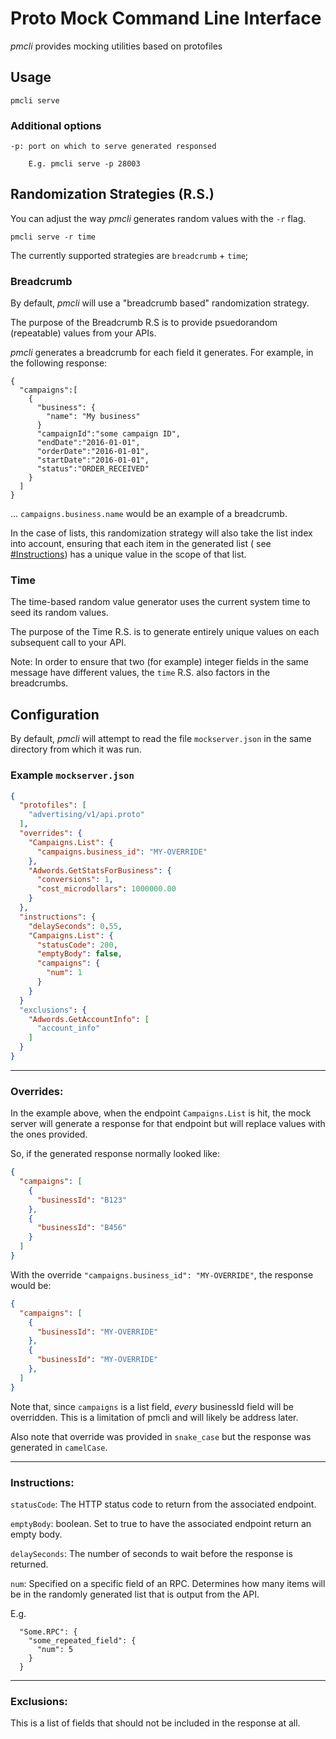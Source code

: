 # Proto Mock Command Line Interface

*pmcli* provides mocking utilities based on protofiles

## Usage
```
pmcli serve
```

### Additional options
```
-p: port on which to serve generated responsed

    E.g. pmcli serve -p 28003
```

## Randomization Strategies (R.S.)

You can adjust the way *pmcli* generates random values with the `-r` flag.

`pmcli serve -r time`

The currently supported strategies are `breadcrumb` + `time`;

### Breadcrumb

By default, *pmcli* will use a "breadcrumb based" randomization strategy.

The purpose of the Breadcrumb R.S is to provide psuedorandom (repeatable)
values from your APIs.

*pmcli* generates a breadcrumb for each field it generates.  For example, in the
following response:
```
{
  "campaigns":[
    {
      "business": {
        "name": "My business"
      }
      "campaignId":"some campaign ID",
      "endDate":"2016-01-01",
      "orderDate":"2016-01-01",
      "startDate":"2016-01-01",
      "status":"ORDER_RECEIVED"
    }
  ]
}
```

... `campaigns.business.name` would be an example of a breadcrumb.

In the case of lists, this randomization strategy will also take the list index
into account, ensuring that each item in the generated list (
see <a href="#instructions">#Instructions</a>) has a unique value in the scope
of that list.

### Time

The time-based random value generator uses the current system time to seed its
random values.

The purpose of the Time R.S. is to generate entirely unique values on each
subsequent call to your API.

Note: In order to ensure that two (for example) integer fields in the same
message have different values, the `time` R.S. also factors in the breadcrumbs.


## Configuration
By default, *pmcli* will attempt to read the file `mockserver.json` in the same
directory from which it was run.

### Example `mockserver.json`
```json
{
  "protofiles": [
    "advertising/v1/api.proto"
  ],
  "overrides": {
    "Campaigns.List": {
      "campaigns.business_id": "MY-OVERRIDE"
    },
    "Adwords.GetStatsForBusiness": {
      "conversions": 1,
      "cost_microdollars": 1000000.00
    }
  },
  "instructions": {
    "delaySeconds": 0.55,
    "Campaigns.List": {
      "statusCode": 200,
      "emptyBody": false,
      "campaigns": {
        "num": 1
      }
    }
  }
  "exclusions": {
    "Adwords.GetAccountInfo": [
      "account_info"
    ]
  }
}
```

---

### Overrides:
In the example above, when the endpoint `Campaigns.List` is hit, the mock
server will generate a response for that endpoint but will replace values with
the ones provided.

So, if the generated response normally looked like:
```json
{
  "campaigns": [
    {
      "businessId": "B123"
    },
    {
      "businessId": "B456"
    }
  ]
}
```

With the override `"campaigns.business_id": "MY-OVERRIDE"`, the response
would be:
```json
{
  "campaigns": [
    {
      "businessId": "MY-OVERRIDE"
    },
    {
      "businessId": "MY-OVERRIDE"
    },
  ]
}
```

Note that, since `campaigns` is a list field, *every* businessId field will be
overridden.  This is a limitation of pmcli and will likely be address later.

Also note that override was provided in `snake_case` but the response was
generated in `camelCase`.

---

### Instructions:

`statusCode`: The HTTP status code to return from the associated endpoint.

`emptyBody`: boolean.  Set to true to have the associated endpoint return an
empty body.

`delaySeconds`: The number of seconds to wait before the response is returned.

`num`: Specified on a specific field of an RPC.  Determines how many items will
be in the randomly generated list that is output from the API.

E.g.
```
  "Some.RPC": {
    "some_repeated_field": {
      "num": 5
    }
  }
```

---

### Exclusions:

This is a list of fields that should not be included in the response at all.
